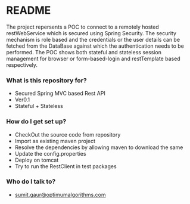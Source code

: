# README #

The project repersents a POC to connect to a remotely hosted restWebService which is secured using Spring Security. The security mechanism is role based and the credentials or the user details can be fetched from the DataBase against which the authentication needs to be performed. The POC shows both stateful and stateless session management for browser or form-based-login and restTemplate based respectively.

### What is this repository for? ###

* Secured Spring MVC based Rest API
* Ver0.1
* Stateful + Stateless

### How do I get set up? ###

* CheckOut the source code from repository
* Import as existing maven project
* Resolve the dependencies by allowing maven to download the same
* Update the config.properties
* Deploy on tomcat
* Try to run the RestClient in test packages

### Who do I talk to? ###

* sumit.gaur@optimumalgorithms.com
